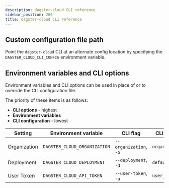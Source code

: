 ```yaml
---
description: dagster-cloud CLI reference
sidebar_position: 200
title: dagster-cloud CLI reference
---
```


## Custom configuration file path

Point the `dagster-cloud` CLI at an alternate config location by specifying the `DAGSTER_CLOUD_CLI_CONFIG` environment variable.

## Environment variables and CLI options

Environment variables and CLI options can be used in place of or to override the CLI configuration file.

The priority of these items is as follows:

- **CLI options** - highest
- **Environment variables**
- **CLI configuration** - lowest

| Setting      | Environment variable         | CLI flag               | CLI config value     |
| ------------ | ---------------------------- | ---------------------- | -------------------- |
| Organization | `DAGSTER_CLOUD_ORGANIZATION` | `--organization`, `-o` | `organization`       |
| Deployment   | `DAGSTER_CLOUD_DEPLOYMENT`   | `--deployment`, `-d`   | `default_deployment` |
| User Token   | `DAGSTER_CLOUD_API_TOKEN`    | `--user-token`, `-u`   | `user_token`         |
